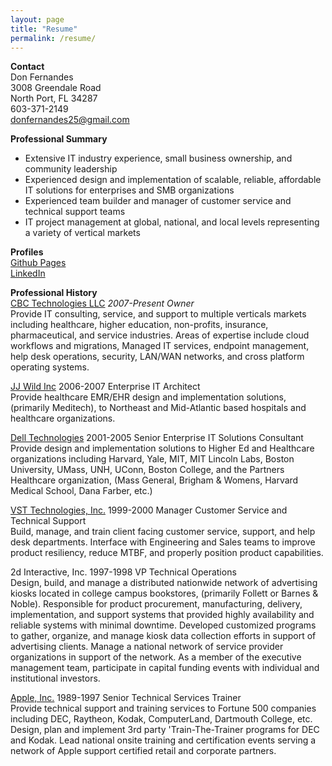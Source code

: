 ```yaml
---
layout: page
title: "Resume"
permalink: /resume/
---
```


**Contact**  
Don Fernandes  
3008 Greendale Road  
North Port, FL 34287  
603-371-2149  
donfernandes25@gmail.com

**Professional Summary**  
- Extensive IT industry experience, small business ownership, and community leadership 
- Experienced design and implementation of scalable, reliable, affordable IT solutions for enterprises and SMB organizations
- Experienced team builder and manager of customer service and technical support teams
- IT project management at global, national, and local levels representing a variety of vertical markets 

**Profiles**  
[Github Pages](https://dfernandes25.github.io/)  
[LinkedIn](https://www.linkedin.com/in/donfernandes/)

**Professional History**  
[CBC Technologies LLC](https://cbctech.net) *2007-Present Owner*    
Provide IT consulting, service, and support to multiple verticals markets including
healthcare, higher education, non-profits, insurance, pharmaceutical, and service industries. 
Areas of expertise include cloud workflows and migrations, Managed IT services, endpoint management, 
help desk operations, security, LAN/WAN networks, and cross platform operating systems. 

[JJ Wild Inc](https://pitchbook.com/profiles/company/42282-01#overview) 2006-2007 Enterprise IT Architect  
Provide healthcare EMR/EHR design and implementation solutions, (primarily Meditech), to Northeast and Mid-Atlantic based
hospitals and healthcare organizations.

[Dell Technologies](https://www.dell.com/en-us) 2001-2005 Senior Enterprise IT Solutions Consultant  
Provide design and implementation solutions to Higher Ed and Healthcare organizations including
Harvard, Yale, MIT, MIT Lincoln Labs, Boston University, UMass, UNH, UConn, Boston College, 
and the Partners Healthcare organization, (Mass General, Brigham & Womens, Harvard Medical School, Dana Farber, etc.)

[VST Technologies, Inc.](https://pitchbook.com/profiles/company/100041-13#overview) 1999-2000 Manager Customer Service and Technical Support  
Build, manage, and train client facing customer service, support, and help desk departments.
Interface with Engineering and Sales teams to improve product resiliency, reduce MTBF, and properly position product capabilities.

2d Interactive, Inc. 1997-1998 VP Technical Operations  
Design, build, and manage a distributed nationwide network of advertising kiosks located in college campus bookstores,
(primarily Follett or Barnes & Noble). Responsible for product procurement, manufacturing, delivery, implementation, and support systems
that provided highly availability and reliable systems with minimal downtime. Developed customized programs to
gather, organize, and manage kiosk data collection efforts in support of advertising clients. Manage a national network of 
service provider organizations in support of the network. As a member of the executive management team, participate in capital
funding events with individual and institutional investors.

[Apple, Inc.](https://www.apple.com/) 1989-1997 Senior Technical Services Trainer  
Provide technical support and training services to Fortune 500 companies including DEC, Raytheon, Kodak, ComputerLand, Dartmouth College, etc.
Design, plan and implement 3rd party 'Train-The-Trainer programs for DEC and Kodak. Lead national onsite training and certification events 
serving a network of Apple support certified retail and corporate partners.
